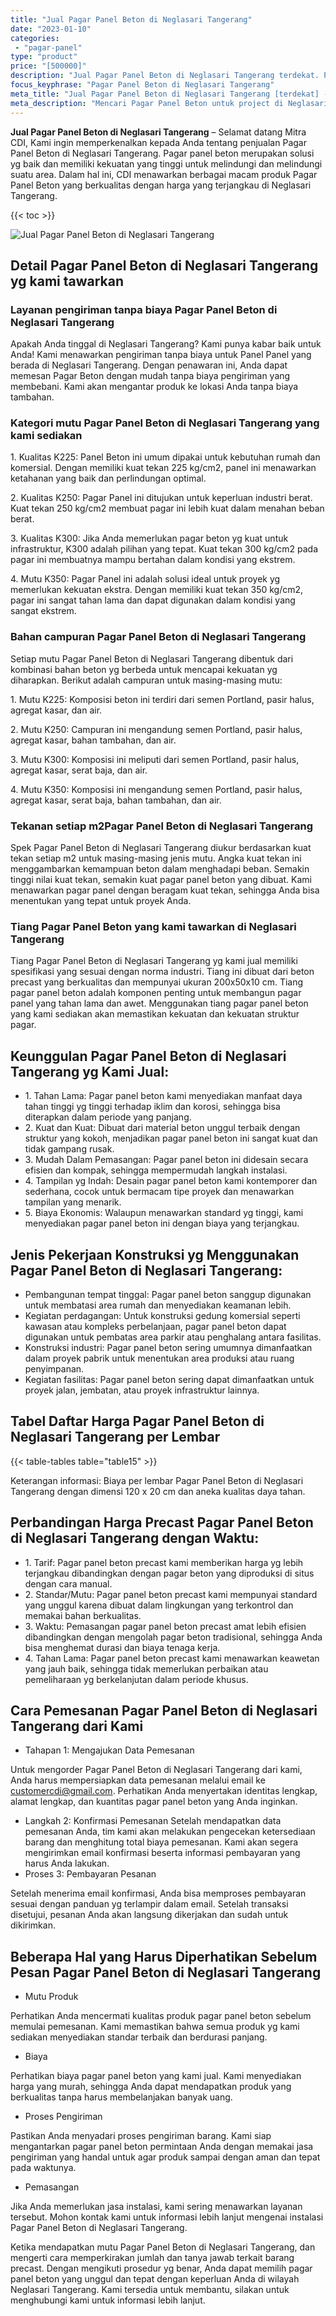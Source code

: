 ```yaml
---
title: "Jual Pagar Panel Beton di Neglasari Tangerang"
date: "2023-01-10"
categories:
 - "pagar-panel"
type: "product"
price: "[500000]"
description: "Jual Pagar Panel Beton di Neglasari Tangerang terdekat. Pagar Panel Beton ini biasanya digunakan dalam project pembangunan sebagai pembatas area yang tahan lama dan awet. Hubungi kami untuk mendapatkan lebih lanjut."
focus_keyphrase: "Pagar Panel Beton di Neglasari Tangerang"
meta_title: "Jual Pagar Panel Beton di Neglasari Tangerang [terdekat] - CDI"
meta_description: "Mencari Pagar Panel Beton untuk project di Neglasari Tangerang? Kami memiliki Pagar Panel Beton yang berkualitas untuk pembatas lahan. Segera dapatkan penawaran terbaik sekarang."
---
```


**Jual Pagar Panel Beton di Neglasari Tangerang** – Selamat datang Mitra CDI, Kami ingin memperkenalkan kepada Anda tentang penjualan Pagar Panel Beton di Neglasari Tangerang. Pagar panel beton merupakan solusi yg baik dan memiliki kekuatan yang tinggi untuk melindungi dan melindungi suatu area. Dalam hal ini, CDI menawarkan berbagai macam produk Pagar Panel Beton yang berkualitas dengan harga yang terjangkau di Neglasari Tangerang.

{{< toc >}}

![Jual Pagar Panel Beton di Neglasari Tangerang](/images/pagar-panel/pagar-panel-28.jpg)

## Detail Pagar Panel Beton di Neglasari Tangerang yg kami tawarkan

### Layanan pengiriman tanpa biaya Pagar Panel Beton di Neglasari Tangerang

Apakah Anda tinggal di Neglasari Tangerang? Kami punya kabar baik untuk Anda! Kami menawarkan pengiriman tanpa biaya untuk Panel Panel yang berada di Neglasari Tangerang. Dengan penawaran ini, Anda dapat memesan Pagar Beton dengan mudah tanpa biaya pengiriman yang membebani. Kami akan mengantar produk ke lokasi Anda tanpa biaya tambahan.

### Kategori mutu Pagar Panel Beton di Neglasari Tangerang yang kami sediakan

1\. Kualitas K225: Panel Beton ini umum dipakai untuk kebutuhan rumah dan komersial. Dengan memiliki kuat tekan 225 kg/cm2, panel ini menawarkan ketahanan yang baik dan perlindungan optimal.  

2\. Kualitas K250: Pagar Panel ini ditujukan untuk keperluan industri berat. Kuat tekan 250 kg/cm2 membuat pagar ini lebih kuat dalam menahan beban berat.  

3\. Kualitas K300: Jika Anda memerlukan pagar beton yg kuat untuk infrastruktur, K300 adalah pilihan yang tepat. Kuat tekan 300 kg/cm2 pada pagar ini membuatnya mampu bertahan dalam kondisi yang ekstrem.  

4\. Mutu K350: Pagar Panel ini adalah solusi ideal untuk proyek yg memerlukan kekuatan ekstra. Dengan memiliki kuat tekan 350 kg/cm2, pagar ini sangat tahan lama dan dapat digunakan dalam kondisi yang sangat ekstrem.

### Bahan campuran Pagar Panel Beton di Neglasari Tangerang

Setiap mutu Pagar Panel Beton di Neglasari Tangerang dibentuk dari kombinasi bahan beton yg berbeda untuk mencapai kekuatan yg diharapkan. Berikut adalah campuran untuk masing-masing mutu:

1\. Mutu K225: Komposisi beton ini terdiri dari semen Portland, pasir halus, agregat kasar, dan air.

2\. Mutu K250: Campuran ini mengandung semen Portland, pasir halus, agregat kasar, bahan tambahan, dan air.

3\. Mutu K300: Komposisi ini meliputi dari semen Portland, pasir halus, agregat kasar, serat baja, dan air.

4\. Mutu K350: Komposisi ini mengandung semen Portland, pasir halus, agregat kasar, serat baja, bahan tambahan, dan air.

### Tekanan setiap m2Pagar Panel Beton di Neglasari Tangerang

Spek Pagar Panel Beton di Neglasari Tangerang diukur berdasarkan kuat tekan setiap m2 untuk masing-masing jenis mutu. Angka kuat tekan ini menggambarkan kemampuan beton dalam menghadapi beban. Semakin tinggi nilai kuat tekan, semakin kuat pagar panel beton yang dibuat. Kami menawarkan pagar panel dengan beragam kuat tekan, sehingga Anda bisa menentukan yang tepat untuk proyek Anda.

### Tiang Pagar Panel Beton yang kami tawarkan di Neglasari Tangerang

Tiang Pagar Panel Beton di Neglasari Tangerang yg kami jual memiliki spesifikasi yang sesuai dengan norma industri. Tiang ini dibuat dari beton precast yang berkualitas dan mempunyai ukuran 200x50x10 cm. Tiang pagar panel beton adalah komponen penting untuk membangun pagar panel yang tahan lama dan awet. Menggunakan tiang pagar panel beton yang kami sediakan akan memastikan kekuatan dan kekuatan struktur pagar.

## Keunggulan Pagar Panel Beton di Neglasari Tangerang yg Kami Jual:

*   1\. Tahan Lama: Pagar panel beton kami menyediakan manfaat daya tahan tinggi yg tinggi terhadap iklim dan korosi, sehingga bisa diterapkan dalam periode yang panjang.
*   2\. Kuat dan Kuat: Dibuat dari material beton unggul terbaik dengan struktur yang kokoh, menjadikan pagar panel beton ini sangat kuat dan tidak gampang rusak.
*   3\. Mudah Dalam Pemasangan: Pagar panel beton ini didesain secara efisien dan kompak, sehingga mempermudah langkah instalasi.
*   4\. Tampilan yg Indah: Desain pagar panel beton kami kontemporer dan sederhana, cocok untuk bermacam tipe proyek dan menawarkan tampilan yang menarik.
*   5\. Biaya Ekonomis: Walaupun menawarkan standard yg tinggi, kami menyediakan pagar panel beton ini dengan biaya yang terjangkau.

## Jenis Pekerjaan Konstruksi yg Menggunakan Pagar Panel Beton di Neglasari Tangerang:

*   Pembangunan tempat tinggal: Pagar panel beton sanggup digunakan untuk membatasi area rumah dan menyediakan keamanan lebih.
*   Kegiatan perdagangan: Untuk konstruksi gedung komersial seperti kawasan atau kompleks perbelanjaan, pagar panel beton dapat digunakan untuk pembatas area parkir atau penghalang antara fasilitas.
*   Konstruksi industri: Pagar panel beton sering umumnya dimanfaatkan dalam proyek pabrik untuk menentukan area produksi atau ruang penyimpanan.
*   Kegiatan fasilitas: Pagar panel beton sering dapat dimanfaatkan untuk proyek jalan, jembatan, atau proyek infrastruktur lainnya.

## Tabel Daftar Harga Pagar Panel Beton di Neglasari Tangerang per Lembar

{{< table-tables table="table15" >}}

Keterangan informasi: Biaya per lembar Pagar Panel Beton di Neglasari Tangerang dengan dimensi 120 x 20 cm dan aneka kualitas daya tahan.

## Perbandingan Harga Precast Pagar Panel Beton di Neglasari Tangerang dengan Waktu:

*   1\. Tarif: Pagar panel beton precast kami memberikan harga yg lebih terjangkau dibandingkan dengan pagar beton yang diproduksi di situs dengan cara manual.
*   2\. Standar/Mutu: Pagar panel beton precast kami mempunyai standard yang unggul karena dibuat dalam lingkungan yang terkontrol dan memakai bahan berkualitas.
*   3\. Waktu: Pemasangan pagar panel beton precast amat lebih efisien dibandingkan dengan mengolah pagar beton tradisional, sehingga Anda bisa menghemat durasi dan biaya tenaga kerja.
*   4\. Tahan Lama: Pagar panel beton precast kami menawarkan keawetan yang jauh baik, sehingga tidak memerlukan perbaikan atau pemeliharaan yg berkelanjutan dalam periode khusus.

## Cara Pemesanan Pagar Panel Beton di Neglasari Tangerang dari Kami

*   Tahapan 1: Mengajukan Data Pemesanan

Untuk mengorder Pagar Panel Beton di Neglasari Tangerang dari kami, Anda harus mempersiapkan data pemesanan melalui email ke customercdi@gmail.com. Perhatikan Anda menyertakan identitas lengkap, alamat lengkap, dan kuantitas pagar panel beton yang Anda inginkan.
*   Langkah 2: Konfirmasi Pemesanan
Setelah mendapatkan data pemesanan Anda, tim kami akan melakukan pengecekan ketersediaan barang dan menghitung total biaya pemesanan. Kami akan segera mengirimkan email konfirmasi beserta informasi pembayaran yang harus Anda lakukan.
*   Proses 3: Pembayaran Pesanan

Setelah menerima email konfirmasi, Anda bisa memproses pembayaran sesuai dengan panduan yg terlampir dalam email. Setelah transaksi disetujui, pesanan Anda akan langsung dikerjakan dan sudah untuk dikirimkan.

## Beberapa Hal yang Harus Diperhatikan Sebelum Pesan Pagar Panel Beton di Neglasari Tangerang

*   Mutu Produk

Perhatikan Anda mencermati kualitas produk pagar panel beton sebelum memulai pemesanan. Kami memastikan bahwa semua produk yg kami sediakan menyediakan standar terbaik dan berdurasi panjang.
*   Biaya

Perhatikan biaya pagar panel beton yang kami jual. Kami menyediakan harga yang murah, sehingga Anda dapat mendapatkan produk yang berkualitas tanpa harus membelanjakan banyak uang.
*   Proses Pengiriman

Pastikan Anda menyadari proses pengiriman barang. Kami siap mengantarkan pagar panel beton permintaan Anda dengan memakai jasa pengiriman yang handal untuk agar produk sampai dengan aman dan tepat pada waktunya.
*   Pemasangan

Jika Anda memerlukan jasa instalasi, kami sering menawarkan layanan tersebut. Mohon kontak kami untuk informasi lebih lanjut mengenai instalasi Pagar Panel Beton di Neglasari Tangerang.

Ketika mendapatkan mutu Pagar Panel Beton di Neglasari Tangerang, dan mengerti cara memperkirakan jumlah dan tanya jawab terkait barang precast. Dengan mengikuti prosedur yg benar, Anda dapat memilih pagar panel beton yang unggul dan tepat dengan keperluan Anda di wilayah Neglasari Tangerang. Kami tersedia untuk membantu, silakan untuk menghubungi kami untuk informasi lebih lanjut.